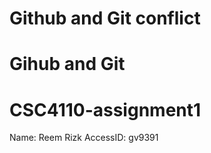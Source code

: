
# Github and Git conflict

# Gihub and Git

# CSC4110-assignment1
Name: Reem Rizk 
AccessID: gv9391
